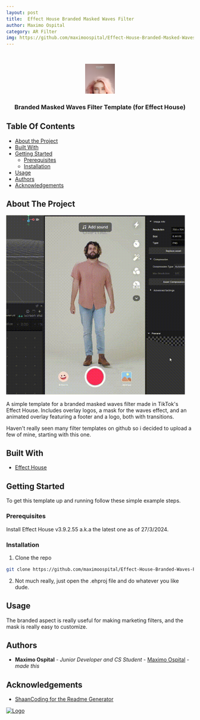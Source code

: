 ```yaml
---
layout: post
title:  Effect House Branded Masked Waves Filter 
author: Maximo Ospital
category: AR Filter
img: https://github.com/maximoospital/Effect-House-Branded-Masked-Waves-Filter/raw/main/images/demo.gif
---
```


<br/>
<p align="center">
  <a href="https://github.com/maximoospital/Effect-House-Branded-Masked-Waves-Filter">
    <img src="https://raw.githubusercontent.com/maximoospital/Effect-House-Branded-Masked-Waves-Filter/main/images/icon.png" alt="Logo" width="80" height="80">
  </a>

  <h3 align="center">Branded Masked Waves Filter Template
(for Effect House)</h3>

</p>


## Table Of Contents

* [About the Project](#about-the-project)
* [Built With](#built-with)
* [Getting Started](#getting-started)
  * [Prerequisites](#prerequisites)
  * [Installation](#installation)
* [Usage](#usage)
* [Authors](#authors)
* [Acknowledgements](#acknowledgements)

## About The Project

![Screen Shot](https://raw.githubusercontent.com/maximoospital/Effect-House-Branded-Masked-Waves-Filter/main/images/demo.gif)

A simple template for a branded masked waves filter made in TikTok's Effect House. Includes overlay logos, a mask for the waves effect, and an animated overlay featuring a footer and a logo, both with transitions.

Haven't really seen many filter templates on github so i decided to upload a few of mine, starting with this one.

## Built With



* [Effect House](https://effecthouse.tiktok.com/)

## Getting Started

To get this template up and running follow these simple example steps.

### Prerequisites

Install Effect House v3.9.2.55 a.k.a the latest one as of 27/3/2024.

### Installation

1. Clone the repo
```sh
git clone https://github.com/maximoospital/Effect-House-Branded-Waves-Filter.git
```

2. Not much really, just open the .ehproj file and do whatever you like dude.

## Usage

The branded aspect is really useful for making marketing filters, and the mask is really easy to customize.

## Authors

* **Maximo Ospital** - *Junior Developer and CS Student* - [Maximo Ospital](https://github.com/maximoospital) - *made this*

## Acknowledgements

* [ShaanCoding for the Readme Generator](https://github.com/ShaanCoding/)

[![Logo](https://i.imgur.com/XlF4lM5.png)](https://github.com/maximoospital) 
